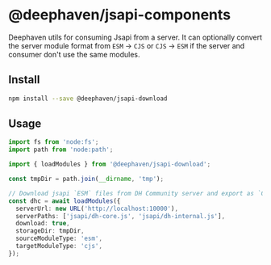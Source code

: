 # @deephaven/jsapi-components

Deephaven utils for consuming Jsapi from a server. It can optionally convert the
server module format from `ESM` -> `CJS` or `CJS` -> `ESM` if the server and
consumer don't use the same modules.

## Install

```bash
npm install --save @deephaven/jsapi-download
```

## Usage

```typescript
import fs from 'node:fs';
import path from 'node:path';

import { loadModules } from '@deephaven/jsapi-download';

const tmpDir = path.join(__dirname, 'tmp');

// Download jsapi `ESM` files from DH Community server and export as `CJS` module.
const dhc = await loadModules({
  serverUrl: new URL('http://localhost:10000'),
  serverPaths: ['jsapi/dh-core.js', 'jsapi/dh-internal.js'],
  download: true,
  storageDir: tmpDir,
  sourceModuleType: 'esm',
  targetModuleType: 'cjs',
});
```
